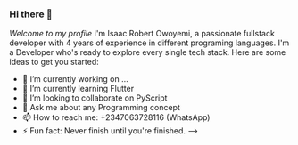 ### Hi there 👋

*Welcome to my profile*
I'm Isaac Robert Owoyemi, a passionate fullstack developer 
with 4 years of experience in different programing languages. 
I'm a Developer who's ready to explore every single tech stack.
Here are some ideas to get you started:

- 🔭 I’m currently working on ...
- 🌱 I’m currently learning Flutter
- 👯 I’m looking to collaborate on PyScript
- 💬 Ask me about any Programming concept
- 📫 How to reach me: +2347063728116 (WhatsApp)
- ⚡ Fun fact: Never finish until you're finished.
-->
